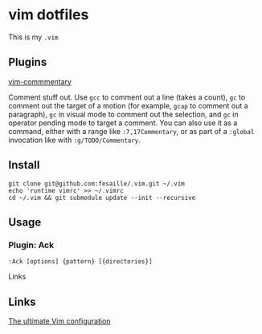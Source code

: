 # vim dotfiles

This is my `.vim` 


## Plugins

[vim-commmentary](https://vimawesome.com/plugin/commentary-vim)

Comment stuff out. Use `gcc` to comment out a line (takes a count), `gc` to comment out the target of a motion (for example, `gcap` to comment out a paragraph), `gc` in visual mode to comment out the selection, and `gc` in operator pending mode to target a comment. You can also use it as a command, either with a range like `:7,17Commentary`, or as part of a `:global` invocation like with `:g/TODO/Commentary`.



## Install

```
git clone git@github.com:fesaille/.vim.git ~/.vim
echo 'runtime vimrc' >> ~/.vimrc
cd ~/.vim && git submodule update --init --recursive
```

## Usage

### Plugin: Ack

```
:Ack [options] {pattern} [{directories}]
```

Links

## Links

[The ultimate Vim configuration]()
